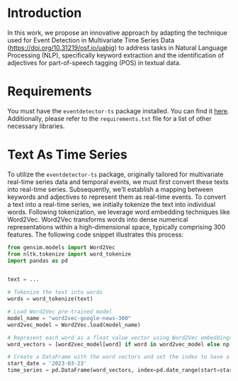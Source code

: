 #   Introduction
In this work, we propose an innovative approach by adapting the technique used for Event Detection in Multivariate Time Series Data (https://doi.org/10.31219/osf.io/uabjg) to address tasks in Natural Language Processing (NLP), specifically keyword extraction and the identification of adjectives for part-of-speech tagging (POS) in textual data.

# Requirements
You must have the `eventdetector-ts` package installed. You can find it [here](https://pypi.org/project/eventdetector-ts/). Additionally, please refer to the `requirements.txt` file for a list of other necessary libraries.

# Text As Time Series
To utilize the `eventdetector-ts` package, originally tailored for multivariate real-time series data and temporal events, we must first convert these texts into real-time series. Subsequently, we’ll establish a mapping between keywords and adjectives to represent them as real-time events. To convert a text into a real-time series, we initially tokenize the text into individual words. Following tokenization,
we leverage word embedding techniques like Word2Vec. Word2Vec transforms words into dense numerical representations within a high-dimensional space, typically comprising 300 features.
The following code snippet illustrates this process:
```python
from gensim.models import Word2Vec
from nltk.tokenize import word_tokenize
import pandas as pd


text = ...

# Tokenize the text into words
words = word_tokenize(text)

# Load Word2Vec pre-trained model
model_name = "word2vec-google-news-300"
word2vec_model = Word2Vec.load(model_name)

# Represent each word as a float value vector using Word2Vec embeddings
word_vectors = [word2vec_model[word] if word in word2vec_model else np.zeros(300) for word in words]

# Create a DataFrame with the word vectors and set the index to have a frequency of 1 second
start_date = '2023-03-23'
time_series = pd.DataFrame(word_vectors, index=pd.date_range(start=start_date, periods=len(words), freq='1S'), columns=[f'WordVector_{i + 1}' for i in range(300)])
```